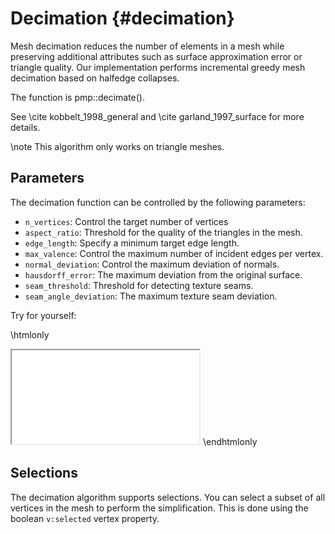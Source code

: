 # Decimation {#decimation}

Mesh decimation reduces the number of elements in a mesh while preserving additional attributes such as surface approximation error or triangle quality. Our implementation performs incremental greedy mesh decimation based on halfedge collapses.

The function is pmp::decimate().

See \cite kobbelt_1998_general and \cite garland_1997_surface for more details.

\note This algorithm only works on triangle meshes.

## Parameters

The decimation function can be controlled by the following parameters:

- `n_vertices`: Control the target number of vertices
- `aspect_ratio`: Threshold for the quality of the triangles in the mesh.
- `edge_length`: Specify a minimum target edge length.
- `max_valence`: Control the maximum number of incident edges per vertex.
- `normal_deviation`: Control the maximum deviation of normals.
- `hausdorff_error`: The maximum deviation from the original surface.
- `seam_threshold`: Threshold for detecting texture seams.
- `seam_angle_deviation`: The maximum texture seam deviation.

Try for yourself:

\htmlonly
<iframe class="demo" src="/demos/decimation.html"></iframe>
\endhtmlonly

## Selections

The decimation algorithm supports selections. You can select a subset of all vertices in the mesh to perform the simplification. This is done using the boolean `v:selected` vertex property.
